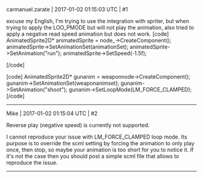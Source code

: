 carmanuel.zarate | 2017-01-02 01:15:03 UTC | #1

excuse my English, I'm trying to use the integration with spriter, but when trying to apply the LOO_PMODE but will not play the animation, also tried to apply a negative read speed animation but does not work.
[code]
    AnimatedSprite2D* animatedSprite = node_->CreateComponent<AnimatedSprite2D>();
    animatedSprite->SetAnimationSet(animationSet);
    animatedSprite->SetAnimation("run");
    animatedSprite->SetSpeed(-1.5f);

[/code]

[code]
    AnimatedSprite2D* gunanim = weaponnode->CreateComponent<AnimatedSprite2D>();
    gunanim->SetAnimationSet(weaponanimset);
    gunanim->SetAnimation("shoot");
    gunanim->SetLoopMode(LM_FORCE_CLAMPED);
[/code]

-------------------------

Mike | 2017-01-02 01:15:04 UTC | #2

Reverse play (negative speed) is currently not supported.

I cannot reproduce your issue with LM_FORCE_CLAMPED loop mode. Its purpose is to override the scml setting by forcing the animation to only play once, then stop, so maybe your animation is too short for you to notice it. If it's not the case then you should post a simple scml file that allows to reproduce the issue.

-------------------------

